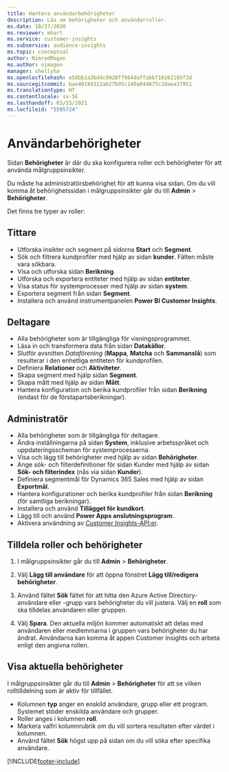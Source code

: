 ```yaml
---
title: Hantera användarbehörigheter
description: Läs om behörigheter och användarroller.
ms.date: 10/27/2020
ms.reviewer: mhart
ms.service: customer-insights
ms.subservice: audience-insights
ms.topic: conceptual
author: NimrodMagen
ms.author: nimagen
manager: shellyha
ms.openlocfilehash: e58bb1a3bd4c0920ff984daffabbf16162185f3d
ms.sourcegitcommit: bae40184312ab27b95c140a044875c2daea37951
ms.translationtype: HT
ms.contentlocale: sv-SE
ms.lasthandoff: 03/15/2021
ms.locfileid: "5595724"
---
```

# <a name="user-permissions"></a>Användarbehörigheter

Sidan **Behörigheter** är där du ska konfigurera roller och behörigheter för att använda målgruppsinsikter.

Du måste ha administratörsbehörighet för att kunna visa sidan. Om du vill komma åt behörighetssidan i målgruppsinsikter går du till **Admin** > **Behörigheter**.

Det finns tre typer av roller:

## <a name="viewer"></a>Tittare

- Utforska insikter och segment på sidorna **Start** och **Segment**.
- Sök och filtrera kundprofiler med hjälp av sidan **kunder**. Fälten måste vara sökbara.
- Visa och utforska sidan **Berikning**.
- Utforska och exportera entiteter med hjälp av sidan **entiteter**.
- Visa status för systemprocesser med hjälp av sidan **system**.
- Exportera segment från sidan **Segment**.
- Installera och använd instrumentpanelen **Power BI Customer Insights**.

## <a name="contributor"></a>Deltagare

- Alla behörigheter som är tillgängliga för visningsprogrammet.
- Läsa in och transformera data från sidan **Datakällor**.
- Slutför avsnitten *Dataförening* (**Mappa**, **Matcha** och **Sammanslå**) som resulterar i den enhetliga entiteten för kundprofilen.
- Definiera **Relationer** och **Aktiviteter**.
- Skapa segment med hjälp sidan **Segment**.
- Skapa mått med hjälp av sidan **Mått**.
- Hantera konfiguration och berika kundprofiler från sidan **Berikning** (endast för de förstapartsberikningar).

## <a name="administrator"></a>Administratör

- Alla behörigheter som är tillgängliga för deltagare.
- Ändra inställningarna på sidan **System**, inklusive arbetsspråket och uppdateringsscheman för systemprocesserna.
- Visa och lägg till behörigheter med hjälp av sidan **Behörigheter**.
- Ange sök- och filterdefinitioner för sidan Kunder med hjälp av sidan **Sök- och filterindex** (nås via sidan **Kunder**).
- Definiera segmentmål för Dynamics 365 Sales med hjälp av sidan **Exportmål**.
- Hantera konfigurationer och berika kundprofiler från sidan **Berikning** (för samtliga berikningar).
- Installera och använd **Tillägget för kundkort**.
- Lägg till och använd **Power Apps anslutningsprogram**.
- Aktivera användning av [Customer Insights-API:er](apis.md).

## <a name="assign-roles-and-permissions"></a>Tilldela roller och behörigheter

1. I målgruppsinsikter går du till **Admin** > **Behörigheter**.

1. Välj **Lägg till användare** för att öppna fönstret **Lägg till/redigera behörigheter**.

1. Använd fältet **Sök** fältet för att hitta den Azure Active Directory-användare eller -grupp vars behörigheter du vill justera. Välj en **roll** som ska tilldelas användaren eller gruppen.

1. Välj **Spara**. Den aktuella miljön kommer automatiskt att delas med användaren eller medlemmarna i gruppen vars behörigheter du har ändrat. Användarna kan komma åt appen Customer Insights och arbeta enligt den angivna rollen.

## <a name="view-current-permissions"></a>Visa aktuella behörigheter

I målgruppsinsikter går du till **Admin** > **Behörigheter** för att se vilken rolltilldelning som är aktiv för tillfället.

- Kolumnen **typ** anger en enskild användare, grupp eller ett program. Systemet stöder enskilda användare och grupper.
- Roller anges i kolumnen **roll**.
- Markera valfri kolumnrubrik om du vill sortera resultaten efter värdet i kolumnen.
- Använd fältet **Sök** högst upp på sidan om du vill söka efter specifika användare.


[!INCLUDE[footer-include](../includes/footer-banner.md)]